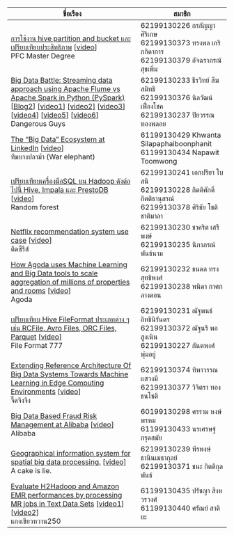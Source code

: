 | ชื่อเรือง                                                       | สมาชิก                                                        |
| ------------------------------------------------------------ | ------------------------------------------------------------ |
| [การใช้งาน hive partition and bucket และ เปรียบเทียบประสิทธิภาพ](https://medium.com/@autcharaporn.sukperm/partition-bucket-in-hive-32ba0248acd7)  [[video](https://www.youtube.com/watch?v=9pYEbkjo1Hw&feature=youtu.be)]<br />PFC Master Degree | 62199130226 กรกัญญา ศิริเกษ <br />62199130373 ทรงพล เกริกกิดาการ  <br />62199130379 อัจฉราภรณ์ สุขเพิ่ม |
| [Big Data Battle: Streaming data approach using Apache Flume vs Apache Spark in Python (PySpark)](https://medium.com/@TSeekasamit/big-data-battle-streaming-data-approach-using-apache-flume-vs-pyspark-14466d2cc069) [[Blog2](https://github.com/Ninlawat-Ph/bigdata)] [[video1](https://drive.google.com/file/d/1dewuOz7GQvxsfsfcsTFITE7AjdPn8sf3/view)] [[video2]](https://drive.google.com/drive/folders/1TPapBvOKN0yezMfuYaBpHpnjwaS66LdY) [[video3](https://drive.google.com/drive/folders/1TPapBvOKN0yezMfuYaBpHpnjwaS66LdY)] [[video4](https://www.youtube.com/watch?v=RxQM5I-RkfY)] [[video5](https://www.youtube.com/watch?v=lfbHAYj0Wck)] [[video6](https://drive.google.com/drive/folders/1TPapBvOKN0yezMfuYaBpHpnjwaS66LdY)]<br />Dangerous Guys | 62199130233 ธีรวิทย์ สีฆสมิทธิ <br />62199130376 นิลวัฒน์ เฟื่องโชค  <br />62199130237 ปิยวรรณ ทองพลอย |
| [The “Big Data” Ecosystem at LinkedIn](https://medium.com/@napawit.to/the-big-data-ecosystem-at-linkedin-c5332ede6bb3) [[video](https://www.youtube.com/watch?v=9sPoahEhEek&t=21s)]<br />ทีมบางปลาม้า (War elephant) | 61199130429 Khwanta Silapaphaiboonphanit  <br />61199130434 Napawit Toomwong |
| [เปรียบเทียบเครื่องมือSQL บน Hadoop ดังต่อไปนี้ Hive, Impala และ PrestoDB](https://medium.com/@sirichai.chotichatmala/hive-vs-impala-vs-prestodb-7052cce13bf2) [[video](https://youtu.be/TeW9M21n2F4)]<br />Random forest | 62199130241 เอกปรียา ใบสนิ <br />62199130228 กิตติศักดิ์ กิตติธานุสรณ์  <br />62199130378 ศิริชัย โชติชาติมาลา |
| [Netflix recommendation system use case](https://medium.com/@chakritserepong/%E0%B8%A1%E0%B8%B2%E0%B8%94%E0%B8%B9%E0%B8%81%E0%B8%B1%E0%B8%99%E0%B8%A7%E0%B9%88%E0%B8%B2-netflix-%E0%B8%A1%E0%B8%B5%E0%B8%A7%E0%B8%B4%E0%B8%98%E0%B8%B5%E0%B8%97%E0%B8%B3-recommend-%E0%B8%81%E0%B8%B1%E0%B8%9A-member-%E0%B8%AD%E0%B8%A2%E0%B9%88%E0%B8%B2%E0%B8%87%E0%B9%80%E0%B8%A3%E0%B8%B2%E0%B8%AD%E0%B8%A2%E0%B9%88%E0%B8%B2%E0%B8%87%E0%B9%84%E0%B8%A3-b31f2b84850e) [[video](https://youtu.be/dF4e_XtvQbI)]<br />ติดซีรีส์ | 62199130230 ชาคริต  เสรีพงษ์<br />62199130235 นิภาภรณ์  พันธ์นาม    |
| [How Agoda uses Machine Learning and Big Data tools to scale aggregation of millions of properties and rooms](https://medium.com/@thanadon.exe/big-data-use-case-how-agoda-uses-machine-learning-and-big-data-tools-to-scale-aggregation-of-ca4d5384255f) [[video](https://www.youtube.com/watch?v=VuyuEcJ7tUs)]<br />Agoda | 62199130232 ธนดล ทรงสุทธิพงศ์<br />62199130238 พนิดา กาศกลางดอน  |
| [เปรียบเทียบ Hive FileFormat ประเภทต่าง ๆ เช่น RCFile, Avro Files, ORC Files, Parquet](https://medium.com/p/a9409dea963) [[video](https://youtu.be/-O8AN7n2gOA)]<br />File Format 777 | 62199130231 ณัฐพนธ์ อิทธินิรันดร<br />62199130372 ณัฐนรี พอสูงเนิน<br />62199130227 กันตพงศ์ พุ่มอยู่ |
| [Extending Reference Architecture Of Big Data Systems Towards Machine Learning in Edge Computing Environments](https://medium.com/@thiphawan.j/review-extending-reference-architecture-of-big-data-systems-towards-machine-learning-in-edge-ffdd1a82b8a1) [[video](https://youtu.be/0HKRsKMgR8g)]<br />จี๊ดจิงจิง | 62199130374 ทิพาวรรณ แสวงมี<br />62199130377 วิจิตรา ทองธนโชติ    |
| [Big Data Based Fraud Risk Management at Alibaba](https://medium.com/@booshsmooth/big-data-based-fraud-risk-management-at-alibaba-de377d15960) [[video](https://www.youtube.com/watch?v=Ro1DpF6yq-k)]<br />Alibaba | 60199130298 ศรราม  หงษ์พรหม<br /> 61199130433 นรเศรษฐ์  กรุดสมัย |
| [Geographical information system for spatial big data processing.](https://medium.com/@perapong.jame/geographical-information-system-for-spatial-big-data-processing-a098123b7573?sk=fc8e47b24e4d0488d47f00b50c967ed3) [[video](https://youtu.be/D6i44QfaokY)]<br />A cake is lie. | 62199130239 พีรพงษ์ ธานินเมธากุลย์ <br />62199130371 ชนะ กิตติกุลพันธ์ |
| [Evaluate H2Hadoop and Amazon EMR performances by processing MR jobs in Text Data Sets](https://medium.com/@pradya.sing_15905/h2hadoop-vs-amazon-emr-67475a83137a) [[video1](https://drive.google.com/file/d/1b5FUWy7HM1yUD2aiGrvjM0Gh1HEHC1AP/view?usp=sharing)] [[video2](https://drive.google.com/file/d/1MyZDRsHEhDJrXmrXaGL_iCG1x7XUVgeg/view?usp=sharing)]<br />แกงเขียวหวาน250 | 61199130435 ปรัชญา สิงหวรวงศ์<br />61199130440 ศรัณย์ สาติยะ       |
